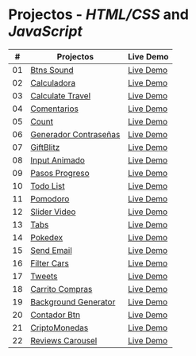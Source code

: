 # Projectos - _HTML/CSS_ and _JavaScript_

|  #  | Projectos                                                                                                                     | Live Demo                                                                         |
| :-: | --------------------------------------------------------------------------------------------------------------------------- | --------------------------------------------------------------------------------- |
| 01  | [Btns Sound](https://github.com/justin-A18/Proyectos-reto/tree/main/btns-sound) | [Live Demo](https://justin-a18.github.io/Proyectos-reto/btns-sound/) |
| 02  | [Calculadora](https://github.com/justin-A18/Proyectos-reto/tree/main/calculadora) | [Live Demo](https://justin-a18.github.io/Proyectos-reto/calculadora/) |
| 03  | [Calculate Travel](https://github.com/justin-A18/Proyectos-reto/tree/main/calculate-travel) | [Live Demo](https://justin-a18.github.io/Proyectos-reto/calculate-travel/) |
| 04  | [Comentarios](https://github.com/justin-A18/Proyectos-reto/tree/main/comentarios) | [Live Demo](https://justin-a18.github.io/Proyectos-reto/comentarios/) |
| 05  | [Count](https://github.com/justin-A18/Proyectos-reto/tree/main/count) | [Live Demo](https://justin-a18.github.io/Proyectos-reto/count/) |
| 06  | [Generador Contraseñas](https://github.com/justin-A18/Proyectos-reto/tree/main/generate) | [Live Demo](https://justin-a18.github.io/Proyectos-reto/generate/) |
| 07  | [GiftBlitz](https://github.com/justin-A18/Proyectos-reto/tree/main/gifBlitz) | [Live Demo](https://justin-a18.github.io/Proyectos-reto/gifBlitz/) |
| 08  | [Input Animado](https://github.com/justin-A18/Proyectos-reto/tree/main/input-animado) | [Live Demo](https://justin-a18.github.io/Proyectos-reto/input-animado/) |
| 09  | [Pasos Progreso](https://github.com/justin-A18/Proyectos-reto/tree/main/pasos-progreso) | [Live Demo](https://justin-a18.github.io/Proyectos-reto/pasos-progreso/) |
| 10  | [Todo List](https://github.com/justin-A18/Proyectos-reto/tree/main/todo-list) | [Live Demo](https://justin-a18.github.io/Proyectos-reto/todo-list/) |
| 11  | [Pomodoro](https://github.com/justin-A18/Proyectos-reto/tree/main/pomodoro) | [Live Demo](https://justin-a18.github.io/Proyectos-reto/pomodoro/) |
| 12  | [Slider Video](https://github.com/justin-A18/Proyectos-reto/tree/main/slider-video) | [Live Demo](https://justin-a18.github.io/Proyectos-reto/slider-video/) |
| 13  | [Tabs](https://github.com/justin-A18/Proyectos-reto/tree/main/tabs) | [Live Demo](https://justin-a18.github.io/Proyectos-reto/tabs/) |
| 14  | [Pokedex](https://github.com/justin-A18/Proyectos-reto/tree/main/pokedex) | [Live Demo](https://justin-a18.github.io/Proyectos-reto/pokedex/) |
| 15  | [Send Email](https://github.com/justin-A18/Proyectos-reto/tree/main/send-email) | [Live Demo](https://justin-a18.github.io/Proyectos-reto/send-email/) |
| 16  | [Filter Cars](https://github.com/justin-A18/Proyectos-reto/tree/main/buscador-autos) | [Live Demo](https://justin-a18.github.io/Proyectos-reto/buscador-autos/) |
| 17  | [Tweets](https://github.com/justin-A18/Proyectos-reto/tree/main/tweets) | [Live Demo](https://justin-a18.github.io/Proyectos-reto/tweets/) |
| 18  | [Carrito Compras](https://github.com/justin-A18/Proyectos-reto/tree/main/carrito-compras) | [Live Demo](https://justin-a18.github.io/Proyectos-reto/carrito-compras/) |
| 19  | [Background Generator](https://github.com/justin-A18/Proyectos-reto/tree/main/background-generator) | [Live Demo](https://justin-a18.github.io/Proyectos-reto/background-generator/) |
| 20  | [Contador Btn](https://github.com/justin-A18/Proyectos-reto/tree/main/contador) | [Live Demo](https://justin-a18.github.io/Proyectos-reto/contador/) |
| 21  | [CriptoMonedas](https://github.com/justin-A18/Proyectos-reto/tree/main/criptoMonedas) | [Live Demo](https://justin-a18.github.io/Proyectos-reto/criptoMonedas/) |
| 22  | [Reviews Carousel](https://github.com/justin-A18/Proyectos-reto/tree/main/reviews-carousel) | [Live Demo](https://justin-a18.github.io/Proyectos-reto/reviews-carousel/) |







